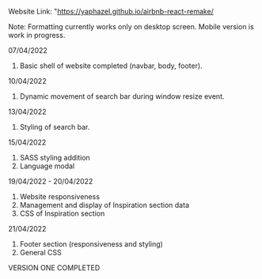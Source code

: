 Website Link: "https://yaphazel.github.io/airbnb-react-remake/ 

Note: Formatting currently works only on desktop screen. Mobile version is work in progress.

07/04/2022
1. Basic shell of website completed (navbar, body, footer).

10/04/2022
1. Dynamic movement of search bar during window resize event.

13/04/2022
1. Styling of search bar.

15/04/2022
1. SASS styling addition
2. Language modal

19/04/2022 - 20/04/2022
1. Website responsiveness
2. Management and display of Inspiration section data
3. CSS of Inspiration section

21/04/2022
1. Footer section (responsiveness and styling)
2. General CSS

VERSION ONE COMPLETED 